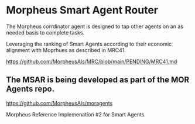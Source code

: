 # Morpheus Smart Agent Router

The Morpheus corrdinator agent is designed to tap other agents on an as needed basis to complete tasks.

Leveraging the ranking of Smart Agents according to their economic alignment with Moprhues as described in MRC41.

https://github.com/MorpheusAIs/MRC/blob/main/PENDING/MRC41.md

## The MSAR is being developed as part of the MOR Agents repo.
https://github.com/MorpheusAIs/moragents

Morpheus Reference Implemenation #2 for Smart Agents.
